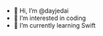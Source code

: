 - 👋 Hi, I’m @dayjedai
- 👀 I’m interested in coding
- 🌱 I’m currently learning Swift

<!---
dayjedai/dayjedai is a ✨ special ✨ repository because its `README.md` (this file) appears on your GitHub profile.
You can click the Preview link to take a look at your changes.
--->
